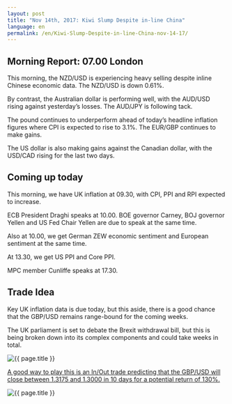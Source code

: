 ```yaml
---
layout: post
title: "Nov 14th, 2017: Kiwi Slump Despite in-line China"
language: en
permalink: /en/Kiwi-Slump-Despite-in-line-China-nov-14-17/
---
```

## Morning Report: 07.00 London

This morning, the NZD/USD is experiencing heavy selling despite inline Chinese economic data. The NZD/USD is down 0.61%. 

By contrast, the Australian dollar is performing well, with the AUD/USD rising against yesterday’s losses. The AUD/JPY is following tack. 

The pound continues to underperform ahead of today’s headline inflation figures where CPI is expected to rise to 3.1%. The EUR/GBP continues to make gains. 

The US dollar is also making gains against the Canadian dollar, with the USD/CAD rising for the last two days. 

## Coming up today 

This morning, we have UK inflation at 09.30, with CPI, PPI and RPI expected to increase. 

ECB President Draghi speaks at 10.00. BOE governor Carney, BOJ governor Yellen and US Fed Chair Yellen are due to speak at the same time. 

Also at 10.00, we get German ZEW economic sentiment and European sentiment at the same time. 

At 13.30, we get US PPI and Core PPI. 

MPC member Cunliffe speaks at 17.30. 

## Trade Idea

Key UK inflation data is due today, but this aside, there is a good chance that the GBP/USD remains range-bound for the coming weeks. 

The UK parliament is set to debate the Brexit withdrawal bill, but this is being broken down into its complex components and could take weeks in total. 

<img class="post-image" src="{{ site.url }}/images/nov/2017-11-14_06-44-27.jpg" alt="{{ page.title }}" title="{{ page.title }}">

<a href="%LINK%%?currency=GBP&market=forex&underlying=frxGBPUSD&formname=endsinout&duration_amount=10&duration_units=d&amount=10&amount_type=payout&expiry_type=duration&barrier_high=1.3175&barrier_low=1.3000" target="_blank">A good way to play this is an In/Out trade predicting that the GBP/USD will close between 1.3175 and 1.3000 in 10 days for a potential return of 130%.</a>

<img class="post-image" src="{{ site.url }}/images/nov/2017-11-14_06-47-05.jpg" alt="{{ page.title }}" title="{{ page.title }}">
